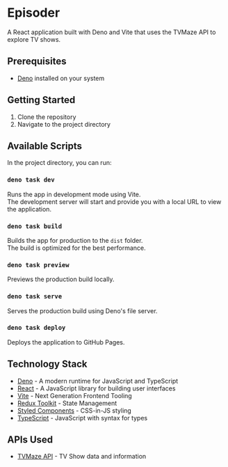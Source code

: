 # Episoder

A React application built with Deno and Vite that uses the TVMaze API to explore TV shows.

## Prerequisites

- [Deno](https://deno.land/#installation) installed on your system

## Getting Started

1. Clone the repository
2. Navigate to the project directory

## Available Scripts

In the project directory, you can run:

### `deno task dev`

Runs the app in development mode using Vite.\
The development server will start and provide you with a local URL to view the application.

### `deno task build`

Builds the app for production to the `dist` folder.\
The build is optimized for the best performance.

### `deno task preview`

Previews the production build locally.

### `deno task serve`

Serves the production build using Deno's file server.

### `deno task deploy`

Deploys the application to GitHub Pages.

## Technology Stack

- [Deno](https://deno.land/) - A modern runtime for JavaScript and TypeScript
- [React](https://react.dev/) - A JavaScript library for building user interfaces
- [Vite](https://vitejs.dev/) - Next Generation Frontend Tooling
- [Redux Toolkit](https://redux-toolkit.js.org/) - State Management
- [Styled Components](https://styled-components.com/) - CSS-in-JS styling
- [TypeScript](https://www.typescriptlang.org/) - JavaScript with syntax for types

## APIs Used

- [TVMaze API](https://www.tvmaze.com/api) - TV Show data and information
